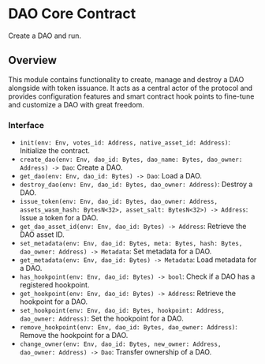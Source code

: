 # DAO Core Contract
Create a DAO and run.

## Overview
This module contains functionality to create, manage and destroy a DAO alongside with token issuance.
It acts as a central actor of the protocol and provides configuration features and smart contract hook points to fine-tune and customize a DAO with great freedom.

### Interface
- `init(env: Env, votes_id: Address, native_asset_id: Address)`: Initialize the contract.
- `create_dao(env: Env, dao_id: Bytes, dao_name: Bytes, dao_owner: Address) -> Dao`: Create a DAO.
- `get_dao(env: Env, dao_id: Bytes) -> Dao`: Load a DAO.
- `destroy_dao(env: Env, dao_id: Bytes, dao_owner: Address)`: Destroy a DAO.
- `issue_token(env: Env, dao_id: Bytes, dao_owner: Address, assets_wasm_hash: BytesN<32>, asset_salt: BytesN<32>) -> Address`: Issue a token for a DAO.
- `get_dao_asset_id(env: Env, dao_id: Bytes) -> Address`: Retrieve the DAO asset ID.
- `set_metadata(env: Env, dao_id: Bytes, meta: Bytes, hash: Bytes, dao_owner: Address) -> Metadata`: Set metadata for a DAO.
- `get_metadata(env: Env, dao_id: Bytes) -> Metadata`: Load metadata for a DAO.
- `has_hookpoint(env: Env, dao_id: Bytes) -> bool`: Check if a DAO has a registered hookpoint.
- `get_hookpoint(env: Env, dao_id: Bytes) -> Address`: Retrieve the hookpoint for a DAO.
- `set_hookpoint(env: Env, dao_id: Bytes, hookpoint: Address, dao_owner: Address)`: Set the hookpoint for a DAO.
- `remove_hookpoint(env: Env, dao_id: Bytes, dao_owner: Address)`: Remove the hookpoint for a DAO.
- `change_owner(env: Env, dao_id: Bytes, new_owner: Address, dao_owner: Address) -> Dao`: Transfer ownership of a DAO.
